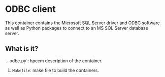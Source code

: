 # ODBC client

This container contains the Microsoft SQL Server driver and ODBC
software as well as Python packages to connect to an MS SQL Server
database server.


## What is it?

`. `odbc.py`: hpccm description of the container.
1. `Makefile`: make file to build the containers.
